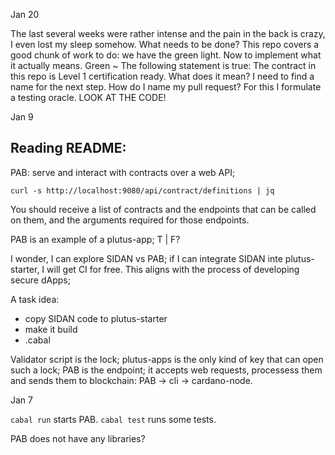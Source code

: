 Jan 20

The last several weeks were rather intense and the pain in the back is crazy, I even lost my sleep somehow.
What needs to be done?
This repo covers a good chunk of work to do: we have the green light.
Now to implement what it actually means.
Green ~ The following statement is true:
The contract in this repo is Level 1 certification ready. 
What does it mean? 
I need to find a name for the next step. 
How do I name my pull request?
For this I formulate a testing oracle. 
LOOK AT THE CODE!


Jan 9

## Reading README:
PAB: serve and interact with contracts over a web API;

`curl -s http://localhost:9080/api/contract/definitions | jq`

You should receive a list of contracts and the endpoints that can be called on them, and the arguments required for those endpoints.

PAB is an example of a plutus-app; T | F?

I wonder, I can explore SIDAN vs PAB; if I can integrate SIDAN inte plutus-starter, I will get CI for free.
This aligns with the process of developing secure dApps;

A task idea:
- copy SIDAN code to plutus-starter
- make it build
- .cabal

Validator script is the lock; plutus-apps is the only kind of key that can open such a lock;
PAB is the endpoint; it accepts web requests, processess them and sends them to blockchain: PAB -> cli -> cardano-node.

Jan 7

`cabal run` starts PAB.
`cabal test` runs some tests. 

PAB does not have any libraries?

